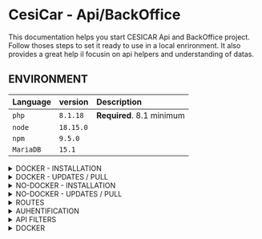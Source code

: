 # CesiCar - Api/BackOffice
This documentation helps you start CESICAR Api and BackOffice project. Follow thoses steps to set it ready to use in a local enrironment.
It also provides a great help il focusin on api helpers and understanding of datas.

## ENVIRONMENT
| Language | version     | Description                |
| :-------- | :------- | :------------------------- |
| `php` | `8.1.18` | **Required**. 8.1 minimum |
| `node` | `18.15.0` |  |
| `npm` | `9.5.0` |  |
| `MariaDB` | `15.1` | |

<details>
  <summary>DOCKER - INSTALLATION</summary>

  ## 1/ Clone project
  ```bash
    git clone repositoryName
  ```

  ## 2/ Create .env
  ```bash
  Create file .env.local in your root folder
  ```
  Add this line with your DB parametes :
  ```bash
    DATABASE_URL="mysql://api_cesicar:api_cesicar@db:3306/api_cesicar?serverVersion=mariadb-10.6.7"
  ```

  ## 3/ build docker
  ```bash
    cd .docker
  ```
  ```bash
    docker-compose build www
  ```
  ```bash
    docker-compose up -d
  ```
  ```bash
    bin/install
  ```

  ## 4/ up the project 
  ```bash
  docker-compose up -d
  ```

  ## link of the projet locally
  - projet - http://localhost:8000/
  - phpmyadmin - http://localhost:8080/


  ## 5/ Generate JWT keys
  ```bash
  docker-compose exec php bin/console lexik:jwt:generate-keypair
  ```

  ## Optional/ Create first admin user
  in database, add first row in user :
  - first_name
  - last_name
  - gender -> homme or femme or autre
  - email -> for login
  - password -> hashed with delow php command
  - roles -> ["ROLE_ADMIN"]
  - driver -> 0 or 1
  - is_verified -> 0 or 1
  - created_at and updated_at -> set now value
  ## Optional/Hash your first password
  ```bash
  php bin/console security:hash-password
  ```
</details>

<details>
  <summary>DOCKER - UPDATES / PULL</summary>

  Each time you update the 'develop' project by :
  ```bash
  git pull
  ```

  Dont forget to watch changes, it may be needed to do so :
  ```bash
  docker-compose exec composer install && npm install
  ```

  Also you may want to check if migrations have to be done
  ```bash
  docker-compose exec php bin/console doctrine:s:u --force
  ```

  Dont forget to generate your JWT Keys
  ```bash
   docker-compose exec php bin/console lexik:jwt:generate-keypair
  ```
</details>

<details>
  <summary>NO-DOCKER - INSTALLATION</summary>

  ### 1/ Clone project
  ```bash
    git clone repositoryName
  ```

  -> Then go in the project folder

  ### 2/ Create .env
  ```bash
  Create file .env.local in your root folder
  ```
  Add this line with your DB parametes :
  ```bash
    DATABASE_URL="mysql://api_cesicar:api_cesicar@db:3306/api_cesicar?serverVersion=mariadb-10.6.7"
  ```

  ### 3/ Composer libraries
  ```bash
    composer install
  ```

  ### 4/ Npm libraries
  ```bash
    npm install
  ```

  ### 5/ Create DataBase
  ```bash
    php bin/console doctrine:database:create
  ```

  ### 6/ Migrate database
  ```bash
    php bin/console doctrine:s:u --force
  ```

  ### 7/ Seed database
  ```bash
    php bin/console doctrine:fixtures:load
  ```
  ### 8/ Start server
  ```bash
    symfony server:start
    ou
    php bin/console server:start
  ```

  ### 9/ Generate JWT keys
  ```bash
    php bin/console lexik:jwt:generate-keypair
  ```

  ### link of the projet locally
  - BO - http://localhost:8000/admin
  - api - http://localhost:8080/api

  ### HELP/ Hash your first password
  ```bash
  php bin/console security:hash-password
  ```
</details>

<details>
  <summary>NO-DOCKER - UPDATES / PULL</summary>

  ### 0/ In project folder, before anything check witch branch your on
  ```bash
    git status
  ```
  ### 1/ Go to develop branch
  ```bash
    git checkout develop
  ```
  ### 2/ Fetch differences - read report
  ```bash
    git fetch
  ```

  ### 3/ Pull updates - read report
  ```bash
    git pull
  ```

  ### 4/ If needed update libraries
  ```bash
    composer install && npm install
  ```

  ### 5/ Delete the whole database and recreate it
  ```bash
    php bin/console doctrine:database:create
  ```

  ### 6/ Migrate database
  ```bash
    php bin/console doctrine:s:u --force
  ```

  ### 7/ Seed database
  ```bash
    php bin/console doctrine:fixtures:load
  ```
</details>

<details>
  <summary>ROUTES</summary>

  ### Access BackOffice
  127.0.0.1:8000/admin

  connect with your credentials or this admin :
    login : florent.gallou@viacesi.fr
    password : password

  ### Access api
  127.0.0.1:8000/api
  -> help : https://symfonycasts.com/screencast/api-platform/json-ld

  ### Access api using helper
  127.0.0.1:8000/_profiler
  -> help : https://symfonycasts.com/screencast/api-platform/profiler

  ### Access api register
  BO Controller : src/Controller/SecurityControlle/register()
  127.0.0.1:8000/api/register
  send parameters
    -> email
    -> password

  ### Access api login
  BO Controller : src/Controller/SecurityControlle/login() automatic JWT generator
  127.0.0.1:8000/api/login
  send parameters
    -> username
    -> password

  ### Access api connected user
  127.0.0.1:8000/api/me
    -> get    - read
    -> patch  - update

  ### Access api login
  127.0.0.1:8000/api/logout

  ### Api get all Travels
  127.0.0.1:8000/api/travels
  ```bash
  [
    {
			"@id": "\/api\/travel\/21",
			"@type": "Travel",
			"id": 21,
			"toCesi": true,
			"address": {
				"label": "10 Rue Saint Laurent 27700 Heuqueville",
				"housenumber": "10",
				"id": "27337_0082_00010",
				"name": "10 Rue Saint Laurent",
				"postcode": "27700",
				"citycode": "27337",
				"position": [
					49.286074,
					1.343469
				],
				"city": "Heuqueville",
				"context": "27, Eure, Normandie",
				"street": "Rue Saint Laurent"
			},
			"departure_date": "2023-10-22T03:13:00+02:00",
			"user": {
				"@id": "\/api\/users\/28",
				"@type": "User",
				"name": "Florent Gallou"
			}
		},
  ]
  ```
  - toCesi (boulean) :
    - true = travel TO CESI
    - false = travel FROM CESI

  - position (json array [geo api values]) :
    - if toCesi = true -> position = position from where you start to go to CESI
    - if toCesi = false -> position = position where you go when leaving CESI

  - departure_date = datetime from when travel starts
    - to know travel length, calculate time with Km between CESI and position

  - user.name = first_name.' '.last_name (of driver)

  </details>

<details>
  <summary>AUHENTIFICATION</summary>

  ## API JWT
  If you log correctly with : 
  127.0.0.1:8000/api/login

  You'll get a Token like this :
  ```bash
  {
    "token": "eyJ0eXAiOiJKV1QiLCJhbGciOiJSUzI1NiJ9.eyJpYXQiOjE2ODMxMTc4NTIsImV4cCI6MTY4MzEyMTQ1Miwicm9sZXMiOlsiUk9MRV9TVVBFUkFETUlOIiwiUk9MRV9VU0VSIl0sInVzZXJuYW1lIjoiZmxvcmVudC5nYWxsb3VAdmlhY2VzaS5mciJ9.GlrP61Tv_qI3gI3MKEOuLT9QoFob-Iu8lp2MwlCvQ9RiTLFFvVhCaq8ZvnFspgp-wrmrFc6VBfOsZ3_p8EgS6JLLL367QobCLRVWkdskMRpreaE0Fqwdu84P2xQX9ArCnxJbpbffE6ISIDV7T_t1K3pGwMzC4dcCRAVJMr2LtRgR0uV70-OT4dbqI_RnEYxN7rnAdYtKNblVZ54dFbjs4SveBXJD89WJ-IVbyM-rGwR25sHZkfirFGxbROuvI8oZy8JBt738kQbJCRq4bgdzEPVCpN_UpNiWJdlKdJPvoo8-M78NjYGE04x2si3Ms3HT5hDtzk7VoMFo3JouPAQibA"
  }
  ```
  You can decode this token here :
  https://jwt.io/#debugger-io

  Just copy/paste the api token to see result

  ## Use JWT Token to get api/me

  add to the request a Auth Types - Bearer Token : your-jwt-token
  EX : with Axios

  ``` js
    const headerDatas = {
      headers: {
        'Content-Type': 'application/ld+json',
        'Authorization': `Bearer ${token}`
      }
    };

    axios.get(`${process.env.API_URL}/me`,
                  headerDatas
                ).then(console.log).catch(console.log);
  ```
  ## For help :
  Postman Tests : https://www.youtube.com/watch?v=SKswJH7_plQ&ab_channel=ValentinDespa
  StackOverflow : https://stackoverflow.com/questions/40988238/sending-the-bearer-token-with-axios
</details>

<details>
<summary>API FILTERS</summary>

  Filters are made to be chainable, you can add filters in what order you want and change paremeters as you need

  ## Travel filters
  To get only travels that goes to CESI
  http://127.0.0.1:8000/api/travels?toCesi=true

  To get only travels that goes back from CESI
  http://127.0.0.1:8000/api/travels?toCesi=false

  To get only travels that goes back from CESI with dates before july 2023
  http://127.0.0.1:8000/api/travels?toCesi=true&departure_date%5Bbefore%5D=2023-07

  To get only travels that goes back from CESI with dates after july 2023
  http://127.0.0.1:8000/api/travels?toCesi=true&departure_date%5Bbefore%5D=2023-07

  To get only travels that goes back from CESI with dates between mai 2023 and july 2023
  http://127.0.0.1:8000/api/travels?toCesi=true&departure_date%5Bbefore%5D=2023-07&departure_date%5Bafter%5D=2023-05

</details>

<details>
<summary>DOCKER</summary>

### 1/ Créer le fichier Dockerfile dans la racide du projet symfony

### 2/ Builder l'image
``` bash
docker build -t cesicar-api-bo .
```

### 3/ Lancer l'image
Attention sous linux à bien arrêter le serveur apache au besoin : sudo service apache2 stop
``` bash
docker run -d -p 80:80 --name img-cesicarboapi cesicar-api-bo
```

### 4/ Copier fichier php.ini de l'image en local pour pouvoir configurer le fichier
``` bash
docker cp img-cesicarboapi:/usr/local/etc/php ./.docker/php
```

### 5/ Arrêter l'image
``` bash
docker ps
docker stop 9d91536e0fca
```

<!-- ### 6/ Lancer l'image avec la relation entre le fichier ini en local et celui dans l'image
``` bash
sudo docker run -d -p 80:80 -v $(pwd)/usr/local/etc/php:/docker/ --name my-php-app project-php
``` -->

### 7/ Créer le fichier docker-compose.yml en racine

### 8/ Lancer docker compose
``` bash
sudo docker compose up
```

### 9/ Pour symfony changer la source du point d'entrée index.php dans le dockerfile :
ENV APACHE_DOCUMENT_ROOT /var/www/html/public

RUN sed -ri -e 's!/var/www/html!${APACHE_DOCUMENT_ROOT}!g' /etc/apache2/sites-available/*.conf
RUN sed -ri -e 's!/var/www/!${APACHE_DOCUMENT_ROOT}!g' /etc/apache2/apache2.conf /etc/apache2/conf-available/*.conf

### 10/ Add extensions in Dockerfile:
RUN docker-php-ext-install mysqli pdo pdo_mysql

### 11/ Décommenter les extensions dans le fichier local docker/php.ini
extension=mysqli
extension=pdo_mysql

doc traefic
Gérer les certificats SSL
--certificatesresolvers.myresolver.acme.httpchallenge=true
--certificatesresolvers.myresolver.acme.httpchallenge.entrypoint=web
--certificatesresolvers.myresolver.acme.caserve=https://acme-staging-v02.api-letsencrypt.org/diectory

</details>
